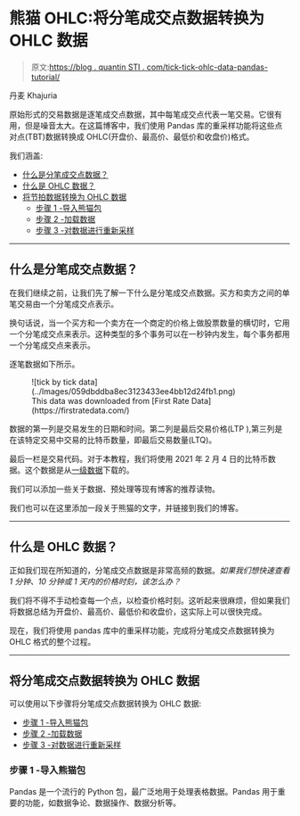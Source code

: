 # 熊猫 OHLC:将分笔成交点数据转换为 OHLC 数据

> 原文:[https://blog . quantin STI . com/tick-tick-ohlc-data-pandas-tutorial/](https://blog.quantinsti.com/tick-tick-ohlc-data-pandas-tutorial/)

丹麦 Khajuria

原始形式的交易数据是逐笔成交点数据，其中每笔成交点代表一笔交易。它很有用，但是噪音太大。在这篇博客中，我们使用 Pandas 库的重采样功能将这些点对点(TBT)数据转换成 OHLC(开盘价、最高价、最低价和收盘价)格式。

我们涵盖:

*   [什么是分笔成交点数据？](#what-is-tick-by-tick-data)
*   [什么是 OHLC 数据？](#what-is-ohlc-data)
*   [将节拍数据转换为 OHLC 数据](#converting-tick-by-tick-data-to-ohlc-data)
    *   [步骤 1 -导入熊猫包](#step-1-import-pandas-package)
    *   [步骤 2 -加载数据](#step-2-load-the-data)
    *   [步骤 3 -对数据进行重新采样](#step-3-resample-the-data)

* * *

## 什么是分笔成交点数据？

在我们继续之前，让我们先了解一下什么是分笔成交点数据。买方和卖方之间的单笔交易由一个分笔成交点表示。

换句话说，当一个买方和一个卖方在一个商定的价格上做股票数量的横切时，它用一个分笔成交点来表示。这种类型的多个事务可以在一秒钟内发生，每个事务都用一个分笔成交点来表示。

逐笔数据如下所示。

<figure class="kg-card kg-image-card kg-width-full kg-card-hascaption">![tick by tick data](../Images/059dbddba8ec3123433ee4bb12d24fb1.png)

<figcaption>This data was downloaded from [First Rate Data](https://firstratedata.com/)</figcaption>

</figure>

数据的第一列是交易发生的日期和时间。第二列是最后交易价格(LTP ),第三列是在该特定交易中交易的比特币数量，即最后交易数量(LTQ)。

最后一栏是交易代码。对于本教程，我们将使用 2021 年 2 月 4 日的比特币数据。这个数据是从[一级数据](https://firstratedata.com/)下载的。

我们可以添加一些关于数据、预处理等现有博客的推荐读物。

我们也可以在这里添加一段关于熊猫的文字，并链接到我们的博客。

* * *

## 什么是 OHLC 数据？

正如我们现在所知道的，分笔成交点数据是非常高频的数据。*如果我们想快速查看 1 分钟、10 分钟或 1 天内的价格时刻，该怎么办？*

我们将不得不手动检查每一个点，以检查价格时刻。这听起来很麻烦，但如果我们将数据总结为开盘价、最高价、最低价和收盘价，这实际上可以很快完成。

现在，我们将使用 pandas 库中的重采样功能，完成将分笔成交点数据转换为 OHLC 格式的整个过程。

* * *

## 将分笔成交点数据转换为 OHLC 数据

可以使用以下步骤将分笔成交点数据转换为 OHLC 数据:

*   [步骤 1 -导入熊猫包](#step-1-import-pandas-package)
*   [步骤 2 -加载数据](#step-2-load-the-data)
*   [步骤 3 -对数据进行重新采样](#step-3-resample-the-data)

### 步骤 1 -导入熊猫包

Pandas 是一个流行的 Python 包，最广泛地用于处理表格数据。Pandas 用于重要的功能，如数据争论、数据操作、数据分析等。